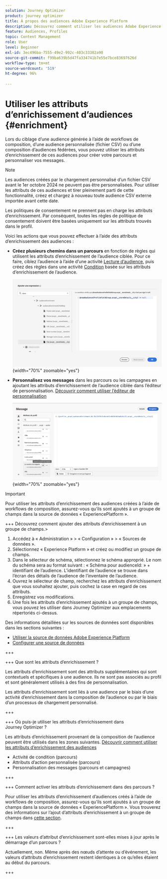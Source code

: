 ```yaml
---
solution: Journey Optimizer
product: journey optimizer
title: À propos des audiences Adobe Experience Platform
description: Découvrez comment utiliser les audiences Adobe Experience Platform.
feature: Audiences, Profiles
topic: Content Management
role: User
level: Beginner
exl-id: 3ec496ba-7555-49e2-992c-403c33302a90
source-git-commit: f99ba639b5d47fa334741b7e55e7bce83697626d
workflow-type: tm+mt
source-wordcount: '519'
ht-degree: 96%

---
```


# Utiliser les attributs d’enrichissement d’audiences {#enrichment}

Lors du ciblage d’une audience générée à l’aide de workflows de composition, d’une audience personnalisée (fichier CSV) ou d’une composition d’audiences fédérées, vous pouvez utiliser les attributs d’enrichissement de ces audiences pour créer votre parcours et personnaliser vos messages.

>[!NOTE]
>
>Les audiences créées par le chargement personnalisé d’un fichier CSV avant le 1er octobre 2024 ne peuvent pas être personnalisées. Pour utiliser les attributs de ces audiences et tirer pleinement parti de cette fonctionnalité, créez et chargez à nouveau toute audience CSV externe importée avant cette date.
>
>Les politiques de consentement ne prennent pas en charge les attributs d’enrichissement. Par conséquent, toutes les règles de politique de consentement doivent être basées uniquement sur les attributs trouvés dans le profil.

Voici les actions que vous pouvez effectuer à l’aide des attributs d’enrichissement des audiences :

* **Créez plusieurs chemins dans un parcours** en fonction de règles qui utilisent les attributs d’enrichissement de l’audience ciblée. Pour ce faire, ciblez l’audience à l’aide d’une activité [Lecture d’audience](../building-journeys/read-audience.md), puis créez des règles dans une activité [Condition](../building-journeys/condition-activity.md) basée sur les attributs d’enrichissement de l’audience.

  ![](assets/audience-enrichment-attribute-condition.png){width="70%" zoomable="yes"}

* **Personnalisez vos messages** dans les parcours ou les campagnes en ajoutant les attributs d’enrichissement de l’audience ciblée dans l’éditeur de personnalisation. [Découvrir comment utiliser l’éditeur de personnalisation](../personalization/personalization-build-expressions.md)

  ![](assets/audience-enrichment-attribute-perso.png){width="70%" zoomable="yes"}

>[!IMPORTANT]
>
>Pour utiliser les attributs d’enrichissement des audiences créées à l’aide de workflows de composition, assurez-vous qu’ils sont ajoutés à un groupe de champs dans la source de données « ExperiencePlatform ».
>
+++ Découvrez comment ajouter des attributs d’enrichissement à un groupe de champs.>
>
1. Accédez à « Administration » > « Configuration » > « Sources de données ».
1. Sélectionnez « Experience Platform » et créez ou modifiez un groupe de champs.
1. Dans le sélecteur de schéma, sélectionnez le schéma approprié. Le nom du schéma sera au format suivant : « Schéma pour audienceId: » + identifiant de l’audience. L’identifiant de l’audience se trouve dans l’écran des détails de l’audience de l’inventaire de l’audience.
1. Ouvrez le sélecteur de champ, recherchez les attributs d’enrichissement que vous souhaitez ajouter, puis cochez la case en regard de ces attributs.
1. Enregistrez vos modifications.
1. Une fois les attributs d’enrichissement ajoutés à un groupe de champs, vous pouvez les utiliser dans Journey Optimizer aux emplacements répertoriés ci-dessus.
>
Des informations détaillées sur les sources de données sont disponibles dans les sections suivantes :
>
* [Utiliser la source de données Adobe Experience Platform](../datasource/adobe-experience-platform-data-source.md)
* [Configurer une source de données](../datasource/configure-data-sources.md)
>
+++







+++ Que sont les attributs d’enrichissement ?

Les attributs d’enrichissement sont des attributs supplémentaires qui sont contextuels et spécifiques à une audience. Ils ne sont pas associés au profil et sont généralement utilisés à des fins de personnalisation.

Les attributs d’enrichissement sont liés à une audience par le biais d’une activité d’enrichissement dans la composition de l’audience ou par le biais d’un processus de chargement personnalisé.

+++

+++ Où puis-je utiliser les attributs d’enrichissement dans Journey Optimizer ?

Les attributs d’enrichissement provenant de la composition de l’audience peuvent être utilisés dans les zones suivantes. [Découvrir comment utiliser les attributs d’enrichissement des audiences](#enrichment)

* Activité de condition (parcours)
* Attributs d’action personnalisée (parcours)
* Personnalisation des messages (parcours et campagnes)

+++

+++ Comment activer les attributs d’enrichissement dans des parcours ?

Pour utiliser les attributs d’enrichissement d’audiences créés à l’aide de workflows de composition, assurez-vous qu’ils sont ajoutés à un groupe de champs dans la source de données « ExperiencePlatform ». Vous trouverez des informations sur l’ajout d’attributs d’enrichissement à un groupe de champs dans [cette section](#enrichment).

+++

+++ Les valeurs d’attribut d’enrichissement sont-elles mises à jour après le démarrage d’un parcours ?

Actuellement, non. Même après des nœuds d’attente ou d’événement, les valeurs d’attributs d’enrichissement restent identiques à ce qu’elles étaient au début du parcours.

+++
